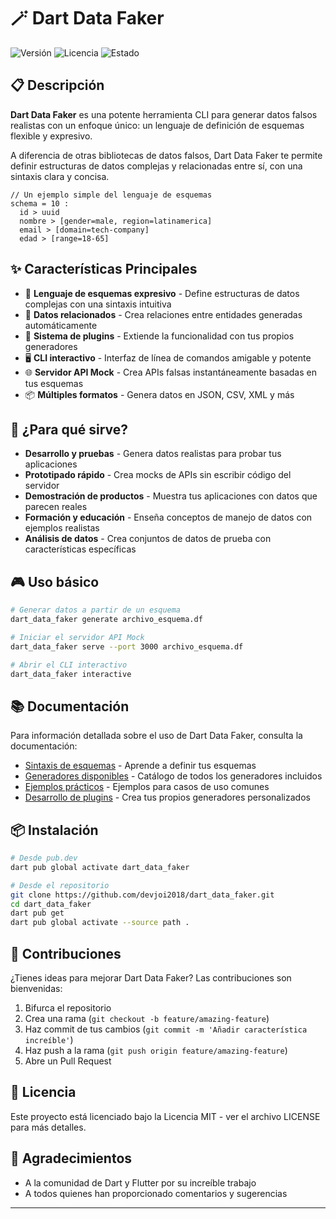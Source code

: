 # 🪄 Dart Data Faker

![Versión](https://img.shields.io/badge/versión-0.1.0-blue)
![Licencia](https://img.shields.io/badge/licencia-MIT-green)
![Estado](https://img.shields.io/badge/estado-en%20desarrollo-orange)

## 📋 Descripción

**Dart Data Faker** es una potente herramienta CLI para generar datos falsos realistas con un enfoque único: un lenguaje de definición de esquemas flexible y expresivo.

A diferencia de otras bibliotecas de datos falsos, Dart Data Faker te permite definir estructuras de datos complejas y relacionadas entre sí, con una sintaxis clara y concisa.

```
// Un ejemplo simple del lenguaje de esquemas
schema = 10 :
  id > uuid
  nombre > [gender=male, region=latinamerica]
  email > [domain=tech-company]
  edad > [range=18-65]
```

## ✨ Características Principales

- 🎯 **Lenguaje de esquemas expresivo** - Define estructuras de datos complejas con una sintaxis intuitiva
- 🔄 **Datos relacionados** - Crea relaciones entre entidades generadas automáticamente
- 🧩 **Sistema de plugins** - Extiende la funcionalidad con tus propios generadores
- 🖥️ **CLI interactivo** - Interfaz de línea de comandos amigable y potente
- 🌐 **Servidor API Mock** - Crea APIs falsas instantáneamente basadas en tus esquemas
- 📦 **Múltiples formatos** - Genera datos en JSON, CSV, XML y más

## 🚀 ¿Para qué sirve?

- **Desarrollo y pruebas** - Genera datos realistas para probar tus aplicaciones
- **Prototipado rápido** - Crea mocks de APIs sin escribir código del servidor
- **Demostración de productos** - Muestra tus aplicaciones con datos que parecen reales
- **Formación y educación** - Enseña conceptos de manejo de datos con ejemplos realistas
- **Análisis de datos** - Crea conjuntos de datos de prueba con características específicas

## 🎮 Uso básico

```bash
# Generar datos a partir de un esquema
dart_data_faker generate archivo_esquema.df

# Iniciar el servidor API Mock
dart_data_faker serve --port 3000 archivo_esquema.df

# Abrir el CLI interactivo
dart_data_faker interactive
```

## 📚 Documentación

Para información detallada sobre el uso de Dart Data Faker, consulta la documentación:

- [Sintaxis de esquemas](/docs/schema_syntax/) - Aprende a definir tus esquemas
- [Generadores disponibles](/docs/generators/) - Catálogo de todos los generadores incluidos
- [Ejemplos prácticos](/docs/examples/) - Ejemplos para casos de uso comunes
- [Desarrollo de plugins](/docs/plugin_dev/) - Crea tus propios generadores personalizados

## 📦 Instalación

```bash
# Desde pub.dev
dart pub global activate dart_data_faker

# Desde el repositorio
git clone https://github.com/devjoi2018/dart_data_faker.git
cd dart_data_faker
dart pub get
dart pub global activate --source path .
```

## 🤝 Contribuciones

¿Tienes ideas para mejorar Dart Data Faker? Las contribuciones son bienvenidas:

1. Bifurca el repositorio
2. Crea una rama (`git checkout -b feature/amazing-feature`)
3. Haz commit de tus cambios (`git commit -m 'Añadir característica increíble'`)
4. Haz push a la rama (`git push origin feature/amazing-feature`)
5. Abre un Pull Request

## 📝 Licencia

Este proyecto está licenciado bajo la Licencia MIT - ver el archivo LICENSE para más detalles.

## 🙏 Agradecimientos

- A la comunidad de Dart y Flutter por su increíble trabajo
- A todos quienes han proporcionado comentarios y sugerencias

---
